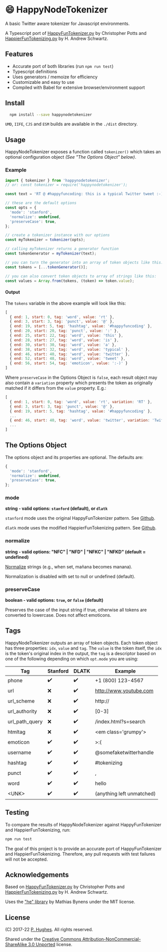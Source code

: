 # 😄 HappyNodeTokenizer

A basic Twitter aware tokenizer for Javascript environments.

A Typescript port of [HappyFunTokenizer.py](https://github.com/stanfordnlp/python-stanford-corenlp/blob/master/tests/happyfuntokenizer.py) by Christopher Potts and  [HappierFunTokenizing.py](https://github.com/dlatk/happierfuntokenizing) by H. Andrew Schwartz.

## Features
* Accurate port of both libraries (run `npm run test`)
* Typescript definitions
* Uses generators / memoize for efficiency
* Customizable and easy to use
* Compiled with Babel for extensive browser/environment support

## Install
```bash
  npm install --save happynodetokenizer
```

`UMD`, `IIFE`, `CJS` and `ESM` builds are available in the `./dist` directory.

## Usage
HappyNodeTokenizer exposes a function called `tokenizer()` which takes an optional configuration object *(See "The Options Object" below)*.


### Example
```javascript
import { tokenizer } from 'happynodetokenizer';
// or: const tokenizer = require('happynodetokenizer');

const text = 'RT @ #happyfuncoding: this is a typical Twitter tweet :-)';

// these are the default options
const opts = {
  'mode': 'stanford',
  'normalize': undefined,
  'preserveCase': true,
};

// create a tokenizer instance with our options
const myTokenizer = tokenizer(opts);

// calling myTokenizer returns a generator function
const tokenGenerator = myTokenizer(text);

// you can turn the generator into an array of token objects like this:
const tokens = [...tokenGenerator()];

// you can also convert token objects to array of strings like this:
const values = Array.from(tokens, (token) => token.value);
```
#### Output

The `tokens` variable in the above example will look like this:

```javascript
[
  { end: 1, start: 0, tag: 'word', value: 'rt' },
  { end: 3, start: 3, tag: 'punct', value: '@' },
  { end: 19, start: 5, tag: 'hashtag', value: '#happyfuncoding' },
  { end: 20, start: 20, tag: 'punct', value: ':' },
  { end: 25, start: 22, tag: 'word', value: 'this' },
  { end: 28, start: 27, tag: 'word', value: 'is' },
  { end: 30, start: 30, tag: 'word', value: 'a' },
  { end: 38, start: 32, tag: 'word', value: 'typical' },
  { end: 46, start: 40, tag: 'word', value: 'twitter' },
  { end: 52, start: 48, tag: 'word', value: 'tweet' },
  { end: 56, start: 54, tag: 'emoticon', value: ':-)' }
]
```

Where `preserveCase` in the Options Object is `false`, each result object may also contain a `variation` property which presents the token as originally matched if it differs from the `value` property. E.g.:

```javascript
[
  { end: 1, start: 0, tag: 'word', value: 'rt', variation: 'RT' },
  { end: 3, start: 3, tag: 'punct', value: '@' },
  { end: 19, start: 5, tag: 'hashtag', value: '#happyfuncoding' },
  ...
  { end: 46, start: 40, tag: 'word', value: 'twitter', variation: 'Twitter' },
  ...
]
```

## The Options Object
The options object and its properties are optional. The defaults are:

```javascript
{
  'mode': 'stanford',
  'normalize': undefined,
  'preserveCase': true,
};
```

### mode
**string - valid options: `stanford` (default), or `dlatk`**

`stanford` mode uses the original HappyFunTokenizer pattern. See [Github](https://github.com/stanfordnlp/python-stanford-corenlp).

`dlatk` mode uses the modified HappierFunTokenizing pattern. See [Github](https://github.com/dlatk/happierfuntokenizing/).

### normalize
**string - valid options: "NFC" | "NFD" | "NFKC" | "NFKD" (default = undefined)**

[Normalize](https://developer.mozilla.org/en-US/docs/Web/JavaScript/Reference/Global_Objects/String/normalize) strings (e.g., when set, mañana becomes manana).

Normalization is disabled with set to null or undefined (default).

### preserveCase
**boolean - valid options: `true`, or `false` (default)**

Preserves the case of the input string if true, otherwise all tokens are converted to lowercase. Does not affect emoticons.

## Tags
HappyNodeTokenizer outputs an array of token objects. Each token object has three properties: `idx`, `value` and `tag`. The `value` is the token itself, the `idx` is the token's original index in the output, the `tag` is a descriptor based on one of the following depending on which `opt.mode` you are using:

| Tag            | Stanford           | DLATK              | Example  |
| -------------  |-------------       | -----              | -------- |
| phone          | :heavy_check_mark: | :heavy_check_mark: | +1 (800) 123-4567
| url            | :x:                | :heavy_check_mark: | http://www.youtube.com
| url_scheme     | :x:                | :heavy_check_mark: | http://
| url_authority  | :x:                | :heavy_check_mark: | [0-3]
| url_path_query | :x:                | :heavy_check_mark: | /index.html?s=search
| htmltag        | :x:                | :heavy_check_mark: | \<em class='grumpy'>
| emoticon       | :heavy_check_mark: | :heavy_check_mark: | >:(
| username       | :heavy_check_mark: | :heavy_check_mark: | @somefaketwitterhandle
| hashtag        | :heavy_check_mark: | :heavy_check_mark: | #tokenizing
| punct          | :heavy_check_mark: | :heavy_check_mark: | ,
| word           | :heavy_check_mark: | :heavy_check_mark: | hello
| \<UNK>         | :heavy_check_mark: | :heavy_check_mark: | (anything left unmatched)

## Testing
To compare the results of HappyNodeTokenizer against HappyFunTokenizer and HappierFunTokenizing, run:
```bash
npm run test
```
The goal of this project is to provide an accurate port of HappyFunTokenizer and HappierFunTokenizing. Therefore, any pull requests with test failures will not be accepted.

## Acknowledgements
Based on [HappyFunTokenizer.py](https://github.com/stanfordnlp/python-stanford-corenlp/blob/master/tests/happyfuntokenizer.py) by Christopher Potts and  [HappierFunTokenizing.py](https://github.com/dlatk/happierfuntokenizing) by H. Andrew Schwartz.

Uses the ["he" library](https://github.com/mathiasbynens/he) by Mathias Bynens under the MIT license.

## License
(C) 2017-22 [P. Hughes](https://www.phugh.es). All rights reserved.

Shared under the [Creative Commons Attribution-NonCommercial-ShareAlike 3.0 Unported](http://creativecommons.org/licenses/by-nc-sa/3.0/) license.
